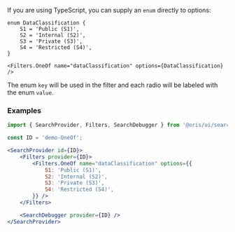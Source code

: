 
If you are using TypeScript, you can supply an `enum` directly to options:

```tsx
enum DataClassification {
    S1 = 'Public (S1)',
    S2 = 'Internal (S2)',
    S3 = 'Private (S3)',
    S4 = 'Restricted (S4)',
}

<Filters.OneOf name="dataClassification" options={DataClassification} />
```

The enum `key` will be used in the filter and each radio will be labeled with the enum `value`.

### Examples

```jsx
import { SearchProvider, Filters, SearchDebugger } from '@oris/ui/search';

const ID = 'demo-OneOf';

<SearchProvider id={ID}>
    <Filters provider={ID}>
        <Filters.OneOf name="dataClassification" options={{
            S1: 'Public (S1)',
            S2: 'Internal (S2)',
            S3: 'Private (S3)',
            S4: 'Restricted (S4)',
        }} />
    </Filters>

    <SearchDebugger provider={ID} />
</SearchProvider>
```
